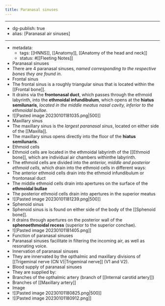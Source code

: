 ```yaml
---
title: Paranasal sinuses
---
```


- --
- dg-publish: true
- alias: [Paranasal air sinuses]
- --
- metadata:
	- tags: [[HNNS]], [[Anatomy]], [[Anatomy of the head and neck]]
	- status: #[[Fleeting Notes]]
- Paranasal sinuses
- There are 4 paranasal sinuses, *named corresponding to the respective bones they are found in*.
- Frontal sinus
- The frontal sinus is a roughly triangular sinus that is located within the [[Frontal bone]].
- It drains via the **frontonasal duct**, which passes through the ethmoid labyrinth, into the **ethmoidal infundibulum**, which opens at the **hiatus semilunaris**, *located in the middle meatus nasal cavity, inferior to the ethmoidal bullae*.
- ![[Pasted image 20230101181035.png|500]]
- Maxillary sinus
- The maxillary sinus is the *largest paranasal sinus*, located on either side of the [[Maxilla]].
- The maxillary sinus opens directly into the floor of the **hiatus semilunaris**.
- Ethmoid cells
- Ethmoid cells are located in the ethmoidal labyrinth of the [[Ethmoid bone]], which are individual air chambers withinthe labyrinth.
- The ethmoid cells are divided into the *anterior, middle and posterior ethmoid cells*, which drain into the ethmoid cells in different ways:
- The anterior ethmoid cells drain into the ethmoid infundibulum or frontonasal duct
- The middle ethmoid cells drain into apertures on the surface of the **ethmoidal bullae**
- The posterior ethmoid cells drain into apertures in the superior meatus
- ![[Pasted image 20230101181239.png|500]]
- Sphenoid sinus
- Sphenoid sinus is is found on either side of the body of the [[Sphenoid bone]].
- It drains through apertures on the posterior wall of the **sphenoethmoidal recess** (superior to the superior conchae).
- ![[Pasted image 20230101181405.png]]
- Function of paranasal sinuses
- Paranasal sinuses facilitate in filtering the incoming air, as well as resonating voice.
- Innervation of paranasal sinuses
- They are innervated by the opthalmic and maxillary divisions of [[Trigeminal nerve (CN V)|Trigeminal nerve]] (V1 and V2).
- Blood supply of paranasal sinuses
- They are supplied by:
- Branches of the opthalmic artery (branch of [[Internal carotid artery]])
- Branches of [[Maxillary artery]]
- Image
- ![[Pasted image 20230101180825.png|500]]
- ![[Pasted image 20230101180912.png]]
